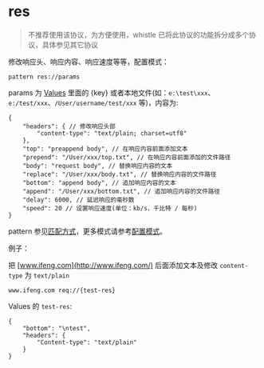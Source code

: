 # res

> 不推荐使用该协议，为方便使用，whistle 已将此协议的功能拆分成多个协议，具体参见其它协议

修改响应头、响应内容、响应速度等等，配置模式：

	pattern res://params

params 为 [Values](http://local.whistlejs.com/#values) 里面的 {key} 或者本地文件(如：`e:\test\xxx`、`e:/test/xxx`、`/User/username/test/xxx` 等)，内容为:

	{
	    "headers": { // 修改响应头部
	        "content-type": "text/plain; charset=utf8"
	    },
	    "top": "preappend body", // 在响应内容前面添加文本
	    "prepend": "/User/xxx/top.txt", // 在响应内容前面添加的文件路径
	    "body": "request body", // 替换响应内容的文本
	    "replace": "/User/xxx/body.txt", // 替换响应内容的文件路径
	    "bottom": "append body", // 追加响应内容的文本
	    "append": "/User/xxx/bottom.txt", // 追加响应内容的文件路径
	    "delay": 6000, // 延迟响应的毫秒数
	    "speed": 20 // 设置响应速度(单位：kb/s，千比特 / 每秒)
	}

pattern 参见[匹配方式](../pattern.html)，更多模式请参考[配置模式](../mode.html)。

例子：

把 [www.ifeng.com](http://www.ifeng.com/) 后面添加文本及修改 `content-type` 为 `text/plain`

	www.ifeng.com req://{test-res}

Values 的 `test-res`:

	{
	    "bottom": "\ntest",
	    "headers": {
	        "Content-type": "text/plain"
	    }
    }
